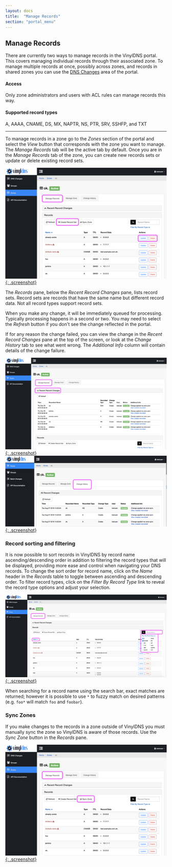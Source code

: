```yaml
---
layout: docs
title:  "Manage Records"
section: "portal_menu"
---
```

## Manage Records <a id="managingRecords"></a>
There are currently two ways to manage records in the VinylDNS portal. This covers managing individual records through their associated zone. To manage multiple records at once, possibly across zones, and records in shared zones you can use the [DNS Changes](dns-changes) area of the portal.

#### Access
Only zone administrators and users with ACL rules can manage records this way.

#### Supported record types
A, AAAA, CNAME, DS, MX, NAPTR, NS, PTR, SRV, SSHFP, and TXT

---

To manage records in a zone go to the *Zones* section of the portal and select the *View* button that corresponds with the zone you want to manage. The *Manage Records* tab will be the active tab by default. Once you are in the *Manage Records* tab of the zone, you can create new records sets or update or delete existing record sets.

[![Zone Records in Manage Records tab screenshot](../img/portal/zone-records-annotated.png){: .screenshot}](../img/portal/zone-records-annotated.png)

The *Records* pane, below the *Recent Record Changes* pane, lists record sets. Record sets are records that have the same
name but different record data.  Not all record types support record sets.

When you make any change, it will be immediately queued for processing. Typically processing happens in a second or two. You may need to select the *Refresh* button if you don't see the change reflected in the portal.

If for any reason the change failed, you can view the change in the *Recent Record Changes* pane
at the top of the screen, or look at the *Change History* tab to see what went wrong.
The *Additional Info* column will contain details of the change failure.

[![Recent Changes section in Manage Records tab screenshot](../img/portal/manage-records-annotated.png){: .screenshot}](../img/portal/manage-records-annotated.png)
[![Change History tab screenshot](../img/portal/change-history-annotated.png){: .screenshot}](../img/portal/change-history-annotated.png)

### Record sorting and filtering
It is now possible to sort records in VinylDNS by record name ascending/descending order in addition to filtering the record types that will be displayed, providing more ease and control when navigating your DNS records.
To change the sort order for record name, click on the *Name* header in the *Records* table to toggle between ascending and descending order.
To filter record types, click on the *Filter By Record Type* link to reveal the record type options and adjust your selection.
  
[![Sort records screenshot](../img/portal/manage-records-sort.png){: .screenshot}](../img/portal/manage-records-sort.png)

When searching for a record name using the search bar, exact matches are returned; however it is possible to use `*` to fuzzy match on desired patterns (e.g. `foo*` will match `foo` and `foobar`).

### Sync Zones
If you make changes to the records in a zone outside of VinylDNS you must manually sync the zone so VinylDNS is aware of those records. Use the *Sync Zone* button in the *Records* pane.

[![Sync zones screenshot](../img/portal/sync-zones-annotated.png){: .screenshot}](../img/portal/sync-zones-annotated.png)
